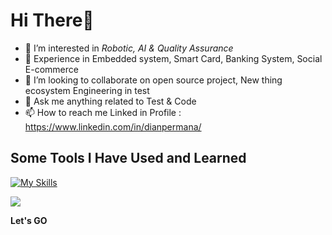 # Hi There👋

- 👀 I’m interested in *Robotic, AI & Quality Assurance* 
- 🌱 Experience in Embedded system,  Smart Card, Banking System, Social E-commerce  
- 💞️ I’m looking to collaborate on open source project, New thing ecosystem Engineering in test
- 🙋 Ask me anything related to Test & Code
- 📫 How to reach me Linked in Profile : https://www.linkedin.com/in/dianpermana/

## Some Tools I Have Used and Learned
[![My Skills](https://skillicons.dev/icons?i=java,py,cs,javascript,arduino,raspberrypi,idea,selenium,gherkin,nodejs,androidstudio,jenkins,regex,postman,powershell,latex,github,gitlab&theme=light)](https://skillicons.dev)

![](https://komarev.com/ghpvc/?username=DianPermana&style=flat-square)

**Let's GO**
<!---
DianPermana/DianPermana is a ✨ special ✨ repository because its `README.md` (this file) appears on your GitHub profile.
You can click the Preview link to take a look at your changes.
--->
